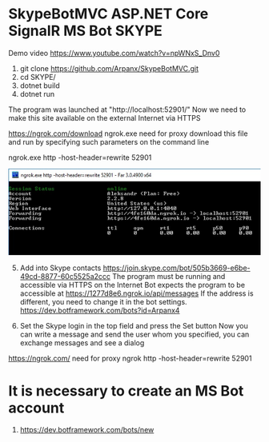 # SkypeBotMVC ASP.NET Core SignalR  MS Bot SKYPE

Demo video https://www.youtube.com/watch?v=npWNxS_Dnv0

1) git clone https://github.com/Arpanx/SkypeBotMVC.git
2) cd SKYPE/
3) dotnet  build
4) dotnet run

The program was launched at "http://localhost:52901/"
Now we need to make this site available on the external Internet via HTTPS

https://ngrok.com/download  ngrok.exe need for proxy
download this file and run by specifying such parameters on the command line

ngrok.exe http -host-header=rewrite 52901

![Alt text](https://github.com/Arpanx/SkypeBotMVC/blob/master/SKYPE/docs/1.jpg "ngrok")

5) Add into Skype contacts  https://join.skype.com/bot/505b3669-e6be-49cd-8877-60c5525a2ccc
The program must be running and accessible via HTTPS on the Internet
Bot expects the program to be accessible at https://1277d8e6.ngrok.io/api/messages 
If the address is different, you need to change it in the bot settings.
https://dev.botframework.com/bots?id=Arpanx4

6) Set the Skype login in the top field and press the Set button
Now you can write a message and send the user whom you specified, you can exchange messages and see a dialog

https://ngrok.com/ need for proxy
ngrok http -host-header=rewrite 52901 

# It is necessary to create an MS Bot account
1)  https://dev.botframework.com/bots/new